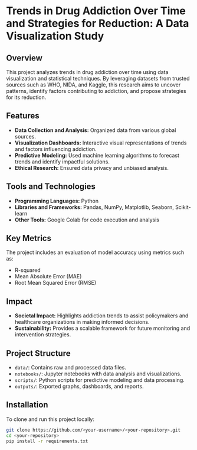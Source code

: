 # Trends in Drug Addiction Over Time and Strategies for Reduction: A Data Visualization Study  

## Overview  
This project analyzes trends in drug addiction over time using data visualization and statistical techniques. By leveraging datasets from trusted sources such as WHO, NIDA, and Kaggle, this research aims to uncover patterns, identify factors contributing to addiction, and propose strategies for its reduction.  

## Features  
- **Data Collection and Analysis:** Organized data from various global sources.  
- **Visualization Dashboards:** Interactive visual representations of trends and factors influencing addiction.  
- **Predictive Modeling:** Used machine learning algorithms to forecast trends and identify impactful solutions.  
- **Ethical Research:** Ensured data privacy and unbiased analysis.  

## Tools and Technologies  
- **Programming Languages:** Python  
- **Libraries and Frameworks:** Pandas, NumPy, Matplotlib, Seaborn, Scikit-learn  
- **Other Tools:** Google Colab for code execution and analysis  

## Key Metrics  
The project includes an evaluation of model accuracy using metrics such as:  
- R-squared  
- Mean Absolute Error (MAE)  
- Root Mean Squared Error (RMSE)  

## Impact  
- **Societal Impact:** Highlights addiction trends to assist policymakers and healthcare organizations in making informed decisions.  
- **Sustainability:** Provides a scalable framework for future monitoring and intervention strategies.  

## Project Structure  
- `data/`: Contains raw and processed data files.  
- `notebooks/`: Jupyter notebooks with data analysis and visualizations.  
- `scripts/`: Python scripts for predictive modeling and data processing.  
- `outputs/`: Exported graphs, dashboards, and reports.  

## Installation  
To clone and run this project locally:  
```bash  
git clone https://github.com/<your-username>/<your-repository>.git  
cd <your-repository>  
pip install -r requirements.txt  
